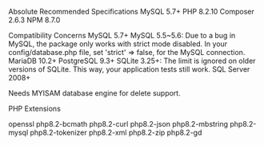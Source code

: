 Absolute Recommended Specifications
MySQL 5.7+
PHP 8.2.10
Composer 2.6.3
NPM 8.7.0

Compatibility Concerns
MySQL 5.7+
MySQL 5.5~5.6: Due to a bug in MySQL, the package only works with strict mode disabled.
In your config/database.php file, set 'strict' => false, for the MySQL connection.
MariaDB 10.2+
PostgreSQL 9.3+
SQLite 3.25+: The limit is ignored on older versions of SQLite. This way, your application tests still work.
SQL Server 2008+

Needs MYISAM database engine for delete support.

PHP Extensions

openssl
php8.2-bcmath
php8.2-curl
php8.2-json
php8.2-mbstring
php8.2-mysql
php8.2-tokenizer
php8.2-xml
php8.2-zip
php8.2-gd
